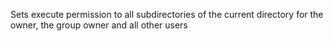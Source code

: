 Sets execute permission to all subdirectories of the current directory for the owner, the group owner and all other users
